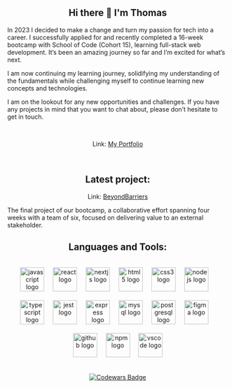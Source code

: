 <h2 align="center">Hi there 👋 I'm Thomas</h2>

In 2023 I decided to make a change and turn my passion for tech into a career. 
I successfully applied for and recently completed a 16-week bootcamp with School of Code (Cohort 15), learning full-stack web development. 
It’s been an amazing journey so far and I’m excited for what’s next.

I am now continuing my learning journey, solidifying my understanding of the fundamentals while challenging myself to continue learning new concepts and technologies.

I am on the lookout for any new opportunities and challenges. If you have any projects in mind that you want to chat about, please don’t hesitate to get in touch.
<div>

  <br>
  
<p align="center">Link: 
<a href="https://thomas-vincent.vercel.app/">My Portfolio</a>
</p>

  <br>
  
<h2 align="center">Latest project:</h2>

<p align="center">Link: 
<a href="https://beyond-barriers.vercel.app/">BeyondBarriers</a>
</p>

<p>The final project of our bootcamp, a collaborative effort spanning four weeks with a team of six, focused on delivering value to an external stakeholder.

  <br>


<h2 align="center">Languages and Tools:</h2>

  <br>

<div align="center">
  <img src="https://cdn.jsdelivr.net/gh/devicons/devicon/icons/javascript/javascript-plain.svg" height="55" alt="javascript logo"  />
  <img width="12" />
  <img src="https://cdn.jsdelivr.net/gh/devicons/devicon/icons/react/react-original-wordmark.svg" height="55" alt="react logo"  />
  <img width="12" />
  <img src="https://cdn.jsdelivr.net/gh/devicons/devicon/icons/nextjs/nextjs-original-wordmark.svg" height="55" alt="nextjs logo"  />
  <img width="12" />
  <img src="https://cdn.jsdelivr.net/gh/devicons/devicon/icons/html5/html5-original.svg" height="55" alt="html5 logo"  />
  <img width="12" />
  <img src="https://cdn.jsdelivr.net/gh/devicons/devicon/icons/css3/css3-original.svg" height="55" alt="css3 logo"  />
  <img width="12" />
  <img src="https://cdn.jsdelivr.net/gh/devicons/devicon/icons/nodejs/nodejs-original.svg" height="55" alt="nodejs logo"  />
  <img width="12" />
 </div>
    
  <br>
    
<div align="center">
  <img src="https://cdn.jsdelivr.net/gh/devicons/devicon/icons/typescript/typescript-original.svg" height="55" alt="typescript logo"  />
  <img width="12" />
  <img src="https://cdn.jsdelivr.net/gh/devicons/devicon/icons/jest/jest-plain.svg" height="55" alt="jest logo"  />
  <img width="12" />
  <img src="https://cdn.jsdelivr.net/gh/devicons/devicon/icons/express/express-original.svg" height="55" alt="express logo"  />
  <img width="12" />
  <img src="https://cdn.jsdelivr.net/gh/devicons/devicon/icons/mysql/mysql-original.svg" height="55" alt="mysql logo"  />
  <img width="12" />
  <img src="https://cdn.jsdelivr.net/gh/devicons/devicon/icons/postgresql/postgresql-original.svg" height="55" alt="postgresql logo"  />
  <img width="12" />
  <img src="https://cdn.jsdelivr.net/gh/devicons/devicon/icons/figma/figma-original.svg" height="55" alt="figma logo"  />
  <img width="12" />
</div>

  <br>
  
<div align="center">
  <img src="https://cdn.jsdelivr.net/gh/devicons/devicon/icons/github/github-original.svg" height="55" alt="github logo"  />
  <img width="12" />
  <img src="https://cdn.jsdelivr.net/gh/devicons/devicon/icons/npm/npm-original-wordmark.svg" height="55" alt="npm logo"  />
  <img width="12" />
  <img src="https://cdn.jsdelivr.net/gh/devicons/devicon/icons/vscode/vscode-original.svg" height="55" alt="vscode logo"  />
</div>

  <br>
  <br>

<div align="center">
  <a href="https://www.codewars.com/users/tvincent23" target="_blank" rel="noopener noreferrer">
  <img src="https://www.codewars.com/users/tvincent23/badges/large" alt="Codewars Badge">
  </a>
</div>
